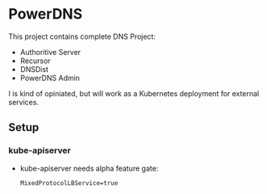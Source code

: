 # PowerDNS
This project contains complete DNS Project:
* Authoritive Server
* Recursor
* DNSDist
* PowerDNS Admin

I is kind of opiniated, but will work as a Kubernetes deployment for external services.
## Setup
### kube-apiserver
* kube-apiserver needs alpha feature gate:
  ```
  MixedProtocolLBService=true
  ```